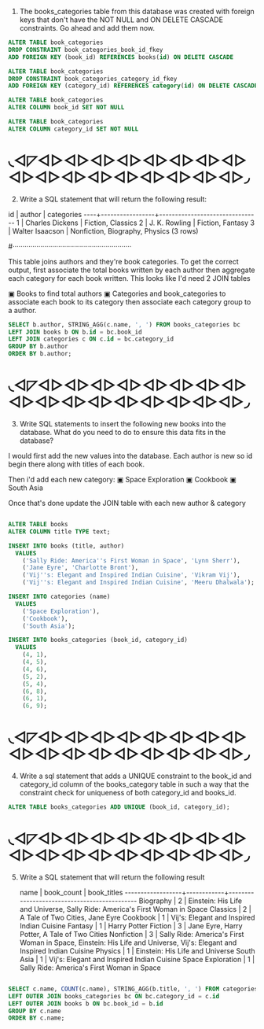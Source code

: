 1. The books_categories table from this database was created with foreign keys that don't have the NOT NULL and ON DELETE CASCADE constraints. Go ahead and add them now.

```sql
ALTER TABLE book_categories
DROP CONSTRAINT book_categories_book_id_fkey
ADD FOREIGN KEY (book_id) REFERENCES books(id) ON DELETE CASCADE

ALTER TABLE book_categories
DROP CONSTRAINT book_categories_category_id_fkey
ADD FOREIGN KEY (category_id) REFERENCES category(id) ON DELETE CASCADE

ALTER TABLE book_categories
ALTER COLUMN book_id SET NOT NULL

ALTER TABLE book_categories
ALTER COLUMN category_id SET NOT NULL

```
# ◟◅◸◅▻◅▻◅▻◅▻◅▻◅▻◅▻◅▻◅▻◅▻◅▻◅▻◅▻◅▻◅▻◅▻◅▻◞

2. Write a SQL statement that will return the following result:

 id |     author      |           categories
----+-----------------+--------------------------------
  1 | Charles Dickens | Fiction, Classics
  2 | J. K. Rowling   | Fiction, Fantasy
  3 | Walter Isaacson | Nonfiction, Biography, Physics
(3 rows)

#‧‧‧‧‧‧‧‧‧‧‧‧‧‧‧‧‧‧‧‧‧‧‧‧‧‧‧‧‧‧‧‧‧‧‧‧‧‧‧‧‧‧‧‧‧‧‧‧‧‧‧‧‧‧‧‧‧‧‧‧

This table joins authors and they're book categories. To get the correct output, first associate the total books written by each author then aggregate each category for each book written. This looks like I'd need 2 JOIN tables

▣ Books to find total authors
▣ Categories and book_categories to associate each book to its category then associate each category group to a author.

```sql
SELECT b.author, STRING_AGG(c.name, ', ') FROM books_categories bc
LEFT JOIN books b ON b.id = bc.book_id
LEFT JOIN categories c ON c.id = bc.category_id
GROUP BY b.author
ORDER BY b.author;
```

# ◟◅◸◅▻◅▻◅▻◅▻◅▻◅▻◅▻◅▻◅▻◅▻◅▻◅▻◅▻◅▻◅▻◅▻◅▻◞

3. Write SQL statements to insert the following new books into the database. What do you need to do to ensure this data fits in the database?

I would first add the new values into the database. Each author is new so id begin 
there along with titles of each book.

Then i'd add each new category:
  ▣ Space Exploration
  ▣ Cookbook
  ▣ South Asia

Once that's done update the JOIN table with each new author & category

```sql

ALTER TABLE books
ALTER COLUMN title TYPE text;

INSERT INTO books (title, author)
  VALUES
    ('Sally Ride: America''s First Woman in Space', 'Lynn Sherr'),
    ('Jane Eyre', 'Charlotte Bront'),
    ('Vij''s: Elegant and Inspired Indian Cuisine', 'Vikram Vij'),
    ('Vij''s: Elegant and Inspired Indian Cuisine', 'Meeru Dhalwala');

INSERT INTO categories (name)
  VALUES
    ('Space Exploration'),
    ('Cookbook'),
    ('South Asia');

INSERT INTO books_categories (book_id, category_id)
  VALUES
    (4, 1),
    (4, 5),
    (4, 6),
    (5, 2),
    (5, 4),
    (6, 8),
    (6, 1),
    (6, 9);

```

# ◟◅◸◅▻◅▻◅▻◅▻◅▻◅▻◅▻◅▻◅▻◅▻◅▻◅▻◅▻◅▻◅▻◅▻◅▻◞

4. Write a sql statement that adds a UNIQUE constraint to the book_id and category_id column of the books_category table in such a way that the constraint check for uniqueness of both category_id and books_id.

```sql
ALTER TABLE books_categories ADD UNIQUE (book_id, category_id);
```

# ◟◅◸◅▻◅▻◅▻◅▻◅▻◅▻◅▻◅▻◅▻◅▻◅▻◅▻◅▻◅▻◅▻◅▻◅▻◞

5. Write a SQL statement that will return the following result

      name        | book_count | book_titles
------------------+------------+---------------------------------------------
Biography         |          2 | Einstein: His Life and Universe, Sally Ride: America's First Woman in Space
Classics          |          2 | A Tale of Two Cities, Jane Eyre
Cookbook          |          1 | Vij's: Elegant and Inspired Indian Cuisine
Fantasy           |          1 | Harry Potter
Fiction           |          3 | Jane Eyre, Harry Potter, A Tale of Two Cities
Nonfiction        |          3 | Sally Ride: America's First Woman in Space, Einstein: His Life and Universe, Vij's: Elegant and Inspired Indian Cuisine
Physics           |          1 | Einstein: His Life and Universe
South Asia        |          1 | Vij's: Elegant and Inspired Indian Cuisine
Space Exploration |          1 | Sally Ride: America's First Woman in Space

```sql

SELECT c.name, COUNT(c.name), STRING_AGG(b.title, ', ') FROM categories c
LEFT OUTER JOIN books_categories bc ON bc.category_id = c.id 
LEFT OUTER JOIN books b ON bc.book_id = b.id
GROUP BY c.name
ORDER BY c.name;
```